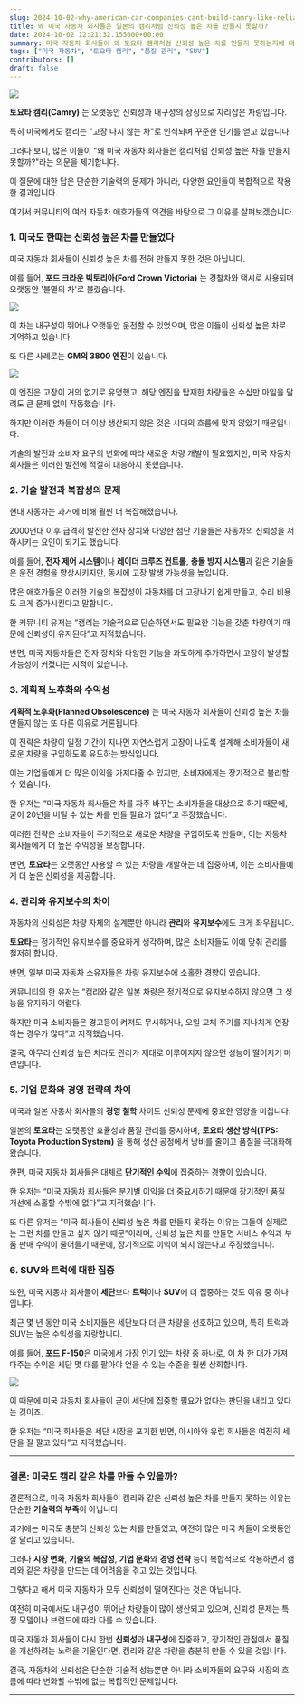 ```yaml
---
slug: 2024-10-02-why-american-car-companies-cant-build-camry-like-reliable-cars
title: 왜 미국 자동차 회사들은 일본의 캠리처럼 신뢰성 높은 차를 만들지 못할까?
date: 2024-10-02 12:21:32.155000+00:00
summary: 미국 자동차 회사들이 왜 토요타 캠리처럼 신뢰성 높은 차를 만들지 못하는지에 대한 다양한 요인을 살펴봅니다. 기업 문화, 경영 전략, 그리고 시장 변화가 주요 원인입니다.
tags: ["미국 자동차", "토요타 캠리", "품질 관리", "SUV"]
contributors: []
draft: false
---
```


![](https://blogger.googleusercontent.com/img/a/AVvXsEiEO2lm2CyWaZzd2TeMKCx5rLgirIUMv4lvJsw39xtryWdxKjJzlba0G1MiS1U16q8foHD6gob3fLfPP7Liuarm7ZQe_nJSJvCt09TQOj_nVTs1w-IGW-4-Luv7jXl9_YBoMGRXEsd6EQ2yVChjJOppNzRnOplFu70npDtVblI6rVUVfOvjnVTTIdjgxEU)

**토요타 캠리(Camry)** 는 오랫동안 신뢰성과 내구성의 상징으로 자리잡은 차량입니다.

특히 미국에서도 캠리는 "고장 나지 않는 차"로 인식되며 꾸준한 인기를 얻고 있습니다.

그러다 보니, 많은 이들이 "왜 미국 자동차 회사들은 캠리처럼 신뢰성 높은 차를 만들지 못할까?"라는 의문을 제기합니다.

이 질문에 대한 답은 단순한 기술력의 문제가 아니라, 다양한 요인들이 복합적으로 작용한 결과입니다.

여기서 커뮤니티의 여러 자동차 애호가들의 의견을 바탕으로 그 이유를 살펴보겠습니다.

### 1. **미국도 한때는 신뢰성 높은 차를 만들었다**

미국 자동차 회사들이 신뢰성 높은 차를 전혀 만들지 못한 것은 아닙니다.

예를 들어, **포드 크라운 빅토리아(Ford Crown Victoria)** 는 경찰차와 택시로 사용되며 오랫동안 '불멸의 차'로 불렸습니다.

![](https://blogger.googleusercontent.com/img/a/AVvXsEhiUUYZU5pNIat_3vgjIDb1U04VAHVi6bcjFVWSUBStQmh929roolmHtuSXHIwmeP4oi2ANXoIUrUfmUHOmVBHLmU2LvQx6mnB_ghlUece4LFIbC4gzIf3hmaZHpDIHGqRjvB505M5DcSuH6o59fYkIWEy4Z9H7A6JR6oWCeSxno9ghlH_Fit4pXoC3MUc)

이 차는 내구성이 뛰어나 오랫동안 운전할 수 있었으며, 많은 이들이 신뢰성 높은 차로 기억하고 있습니다.

또 다른 사례로는 **GM의 3800 엔진**이 있습니다.

![](https://blogger.googleusercontent.com/img/a/AVvXsEhyUvZG11F1_P7tBz3cgKg3i7JfugH2YOgBATe8Qdpj2vGsZ2M7FciNkME4ZBUuszDXveU42PvI_EIteU9voO_Rh7TWgsCT8N7CwZL6E_DP5nRkHUx4aCE76d60X4acmsjiXyIhPnlWoTfXdBvF3ZKzHOAizwFTj0zT2aeJEeN7DhKYjCWmgGaOduePLUk)

이 엔진은 고장이 거의 없기로 유명했고, 해당 엔진을 탑재한 차량들은 수십만 마일을 달려도 큰 문제 없이 작동했습니다.

하지만 이러한 차들이 더 이상 생산되지 않은 것은 시대의 흐름에 맞지 않았기 때문입니다.

기술의 발전과 소비자 요구의 변화에 따라 새로운 차량 개발이 필요했지만, 미국 자동차 회사들은 이러한 발전에 적절히 대응하지 못했습니다.

### 2. **기술 발전과 복잡성의 문제**

현대 자동차는 과거에 비해 훨씬 더 복잡해졌습니다.

2000년대 이후 급격히 발전한 전자 장치와 다양한 첨단 기술들은 자동차의 신뢰성을 저하시키는 요인이 되기도 했습니다.

예를 들어, **전자 제어 시스템**이나 **레이더 크루즈 컨트롤**, **충돌 방지 시스템**과 같은 기술들은 운전 경험을 향상시키지만, 동시에 고장 발생 가능성을 높입니다.

많은 애호가들은 이러한 기술의 복잡성이 자동차를 더 고장나기 쉽게 만들고, 수리 비용도 크게 증가시킨다고 말합니다.

한 커뮤니티 유저는 “캠리는 기술적으로 단순하면서도 필요한 기능을 갖춘 차량이기 때문에 신뢰성이 유지된다”고 지적했습니다.

반면, 미국 자동차들은 전자 장치와 다양한 기능을 과도하게 추가하면서 고장이 발생할 가능성이 커졌다는 지적이 있습니다.

### 3. **계획적 노후화와 수익성**

**계획적 노후화(Planned Obsolescence)** 는 미국 자동차 회사들이 신뢰성 높은 차를 만들지 않는 또 다른 이유로 거론됩니다.

이 전략은 차량이 일정 기간이 지나면 자연스럽게 고장이 나도록 설계해 소비자들이 새로운 차량을 구입하도록 유도하는 방식입니다.

이는 기업들에게 더 많은 이익을 가져다줄 수 있지만, 소비자에게는 장기적으로 불리할 수 있습니다.

한 유저는 “미국 자동차 회사들은 차를 자주 바꾸는 소비자들을 대상으로 하기 때문에, 굳이 20년을 버틸 수 있는 차를 만들 필요가 없다”고 주장했습니다.

이러한 전략은 소비자들이 주기적으로 새로운 차량을 구입하도록 만들며, 이는 자동차 회사들에게 더 높은 수익성을 보장합니다.

반면, **토요타**는 오랫동안 사용할 수 있는 차량을 개발하는 데 집중하며, 이는 소비자들에게 더 높은 신뢰성을 제공합니다.

### 4. **관리와 유지보수의 차이**

자동차의 신뢰성은 차량 자체의 설계뿐만 아니라 **관리**와 **유지보수**에도 크게 좌우됩니다.

**토요타**는 정기적인 유지보수를 중요하게 생각하며, 많은 소비자들도 이에 맞춰 관리를 철저히 합니다.

반면, 일부 미국 자동차 소유자들은 차량 유지보수에 소홀한 경향이 있습니다.

커뮤니티의 한 유저는 “캠리와 같은 일본 차량은 정기적으로 유지보수하지 않으면 그 성능을 유지하기 어렵다.

하지만 미국 소비자들은 경고등이 켜져도 무시하거나, 오일 교체 주기를 지나치게 연장하는 경우가 많다”고 지적했습니다.

결국, 아무리 신뢰성 높은 차라도 관리가 제대로 이루어지지 않으면 성능이 떨어지기 마련입니다.

### 5. **기업 문화와 경영 전략의 차이**

미국과 일본 자동차 회사들의 **경영 철학** 차이도 신뢰성 문제에 중요한 영향을 미칩니다.

일본의 **토요타**는 오랫동안 효율성과 품질 관리를 중시하며, **토요타 생산 방식(TPS: Toyota Production System)** 을 통해 생산 공정에서 낭비를 줄이고 품질을 극대화해 왔습니다.

한편, 미국 자동차 회사들은 대체로 **단기적인 수익**에 집중하는 경향이 있습니다.

한 유저는 “미국 자동차 회사들은 분기별 이익을 더 중요시하기 때문에 장기적인 품질 개선에 소홀할 수밖에 없다”고 지적했습니다.

또 다른 유저는 “미국 회사들이 신뢰성 높은 차를 만들지 못하는 이유는 그들이 실제로는 그런 차를 만들고 싶지 않기 때문”이라며, 신뢰성 높은 차를 만들면 서비스 수익과 부품 판매 수익이 줄어들기 때문에, 장기적으로 이익이 되지 않는다고 주장했습니다.

### 6. **SUV와 트럭에 대한 집중**

또한, 미국 자동차 회사들이 **세단**보다 **트럭**이나 **SUV**에 더 집중하는 것도 이유 중 하나입니다.

최근 몇 년 동안 미국 소비자들은 세단보다 더 큰 차량을 선호하고 있으며, 특히 트럭과 SUV는 높은 수익성을 자랑합니다.

예를 들어, **포드 F-150**은 미국에서 가장 인기 있는 차량 중 하나로, 이 차 한 대가 가져다주는 수익은 세단 몇 대를 팔아야 얻을 수 있는 수준을 훨씬 상회합니다.

![](https://blogger.googleusercontent.com/img/a/AVvXsEhdj_lmyEIADe_C-3BPO4taF_40KnGzxiWnhjR5YtxQQr3JiIf-ab-_5FpKfjJSqvalMXFQ5-EODnUNJxOrYIrKa_Dd__Dr4qkRz9VymSCE362GkNk5YydhBcqKdMs_646cXpo8hLNcvrWEc1RemiJT5EGcXUzWYFvQtprCz7hdTTE7vGAR-GiLOfXzMNk)

이 때문에 미국 자동차 회사들이 굳이 세단에 집중할 필요가 없다는 판단을 내리고 있다는 것이죠.

한 유저는 “미국 회사들은 세단 시장을 포기한 반면, 아시아와 유럽 회사들은 여전히 세단을 잘 팔고 있다”고 지적했습니다.

---

### 결론: 미국도 캠리 같은 차를 만들 수 있을까?

결론적으로, 미국 자동차 회사들이 캠리와 같은 신뢰성 높은 차를 만들지 못하는 이유는 단순한 **기술력의 부족**이 아닙니다.

과거에는 미국도 충분히 신뢰성 있는 차를 만들었고, 여전히 많은 미국 차들이 오랫동안 잘 달리고 있습니다.

그러나 **시장 변화**, **기술의 복잡성**, **기업 문화**와 **경영 전략** 등이 복합적으로 작용하면서 캠리와 같은 차량을 만드는 데 어려움을 겪고 있는 것입니다.

그렇다고 해서 미국 자동차가 모두 신뢰성이 떨어진다는 것은 아닙니다.

여전히 미국에서도 내구성이 뛰어난 차량들이 많이 생산되고 있으며, 신뢰성 문제는 특정 모델이나 브랜드에 따라 다를 수 있습니다.

미국 자동차 회사들이 다시 한번 **신뢰성**과 **내구성**에 집중하고, 장기적인 관점에서 품질을 개선하려는 노력을 기울인다면, 캠리와 같은 차량을 충분히 만들 수 있을 것입니다.

결국, 자동차의 신뢰성은 단순한 기술적 성능뿐만 아니라 소비자들의 요구와 시장의 흐름에 따라 변화할 수밖에 없는 복합적인 문제입니다.

---

